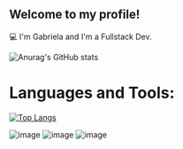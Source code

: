 ## Welcome to my profile!

💻 I'm Gabriela and I'm a Fullstack Dev.

![Anurag's GitHub stats](https://github-readme-stats.vercel.app/api?username=anuraghazra&show_icons=true&theme=gruvbox)
# Languages and Tools:
[![Top Langs](https://github-readme-stats.vercel.app/api/top-langs/?username=gabiqss)](https://github.com/gabiqss)

![image](https://img.shields.io/badge/Django-092E20?style=for-the-badge&logo=django&logoColor=green)
![image](https://img.shields.io/badge/Python-FFD43B?style=for-the-badge&logo=python&logoColor=blue)
![image](https://img.shields.io/badge/HTML5-E34F26?style=for-the-badge&logo=html5&logoColor=white)

